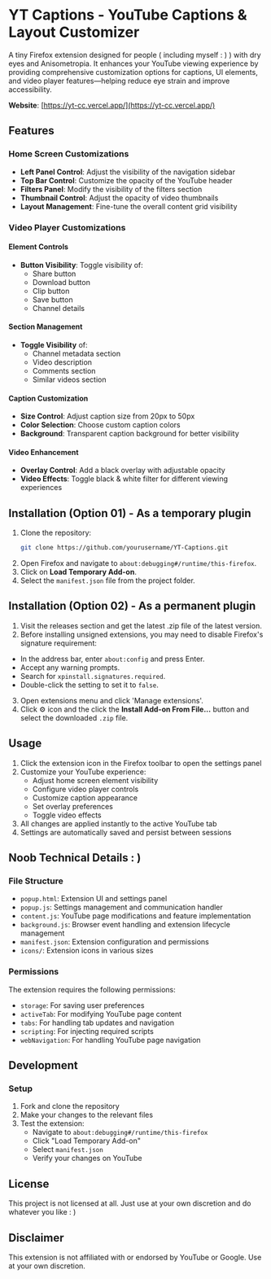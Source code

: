 # YT Captions - YouTube Captions & Layout Customizer

A tiny Firefox extension designed for people ( including myself : ) ) with dry eyes and Anisometropia. It enhances your YouTube viewing experience by providing comprehensive customization options for captions, UI elements, and video player features—helping reduce eye strain and improve accessibility.

**Website**: [https://yt-cc.vercel.app/](https://yt-cc.vercel.app/)

## Features

### Home Screen Customizations
- **Left Panel Control**: Adjust the visibility of the navigation sidebar
- **Top Bar Control**: Customize the opacity of the YouTube header
- **Filters Panel**: Modify the visibility of the filters section
- **Thumbnail Control**: Adjust the opacity of video thumbnails
- **Layout Management**: Fine-tune the overall content grid visibility

### Video Player Customizations

#### Element Controls
- **Button Visibility**: Toggle visibility of:
  - Share button
  - Download button
  - Clip button
  - Save button
  - Channel details

#### Section Management
- **Toggle Visibility** of:
  - Channel metadata section
  - Video description
  - Comments section
  - Similar videos section

#### Caption Customization
- **Size Control**: Adjust caption size from 20px to 50px
- **Color Selection**: Choose custom caption colors
- **Background**: Transparent caption background for better visibility

#### Video Enhancement
- **Overlay Control**: Add a black overlay with adjustable opacity
- **Video Effects**: Toggle black & white filter for different viewing experiences

## Installation (Option 01) - As a temporary plugin 

1. Clone the repository:
   ```bash
   git clone https://github.com/yourusername/YT-Captions.git
   ```
2. Open Firefox and navigate to `about:debugging#/runtime/this-firefox`.
3. Click on **Load Temporary Add-on**.
4. Select the `manifest.json` file from the project folder.

## Installation (Option 02) - As a permanent plugin 

1. Visit the releases section and get the latest .zip file of the latest version.
2. Before installing unsigned extensions, you may need to disable Firefox's signature requirement:
  - In the address bar, enter `about:config` and press Enter.
  - Accept any warning prompts.
  - Search for `xpinstall.signatures.required`.
  - Double-click the setting to set it to `false`.
3. Open extensions menu and click 'Manage extensions'.
4. Click ⚙️ icon and the click the **Install Add-on From File...** button and select the downloaded `.zip` file.


## Usage

1. Click the extension icon in the Firefox toolbar to open the settings panel
2. Customize your YouTube experience:
   - Adjust home screen element visibility
   - Configure video player controls
   - Customize caption appearance
   - Set overlay preferences
   - Toggle video effects
3. All changes are applied instantly to the active YouTube tab
4. Settings are automatically saved and persist between sessions

## Noob Technical Details : )

### File Structure
- `popup.html`: Extension UI and settings panel
- `popup.js`: Settings management and communication handler
- `content.js`: YouTube page modifications and feature implementation
- `background.js`: Browser event handling and extension lifecycle management
- `manifest.json`: Extension configuration and permissions
- `icons/`: Extension icons in various sizes

### Permissions
The extension requires the following permissions:
- `storage`: For saving user preferences
- `activeTab`: For modifying YouTube page content
- `tabs`: For handling tab updates and navigation
- `scripting`: For injecting required scripts
- `webNavigation`: For handling YouTube page navigation

## Development

### Setup
1. Fork and clone the repository
2. Make your changes to the relevant files
3. Test the extension:
   - Navigate to `about:debugging#/runtime/this-firefox`
   - Click "Load Temporary Add-on"
   - Select `manifest.json`
   - Verify your changes on YouTube

## License
This project is not licensed at all. Just use at your own discretion and do whatever you like : )

## Disclaimer

This extension is not affiliated with or endorsed by YouTube or Google. Use at your own discretion.

